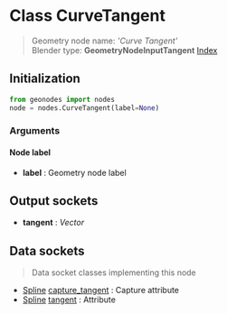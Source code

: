 
# Class CurveTangent

> Geometry node name: _'Curve Tangent'_<br>Blender type:  **GeometryNodeInputTangent**
[Index](/docs/index.md)

## Initialization


```python
from geonodes import nodes
node = nodes.CurveTangent(label=None)
```


### Arguments


#### Node label



- **label** : Geometry node label



## Output sockets



- **tangent** : _Vector_



## Data sockets

> Data socket classes implementing this node


- [Spline](../sockets/Spline.md) [capture_tangent](../sockets/Spline.md#capture_tangent) : Capture attribute
- [Spline](../sockets/Spline.md) [tangent](../sockets/Spline.md#tangent) : Attribute



